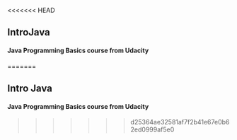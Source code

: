 <<<<<<< HEAD
## IntroJava

#### Java Programming Basics course from Udacity
=======
## Intro Java

#### Java Programming Basics course from Udacity
>>>>>>> d25364ae32581af7f2b41e67e0b62ed0999af5e0
